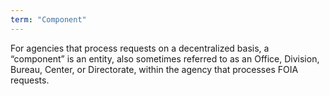 ```yaml
---
term: "Component"
---
```


For agencies that process requests on a decentralized basis, a “component” is an entity, also sometimes referred to as an Office, Division, Bureau, Center, or Directorate, within the agency that processes FOIA requests.

